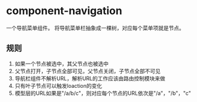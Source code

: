 # component-navigation
一个导航菜单组件。
将导航菜单栏抽象成一棵树，对应每个菜单项就是节点。

## 规则
1. 如果一个节点被选中，其父节点也被选中
2. 父节点打开，子节点全部可见，父节点关闭，子节点全部不可见
3. 导航栏组件不解析URL，解析URL的工作应该由路由控制模块来做
4. 只有叶子节点可以触发loaction的变化
5. 模型层的URL如果是"/a/b/c"，则对应每个节点的URL依次是"/a"，"/b"，"c"